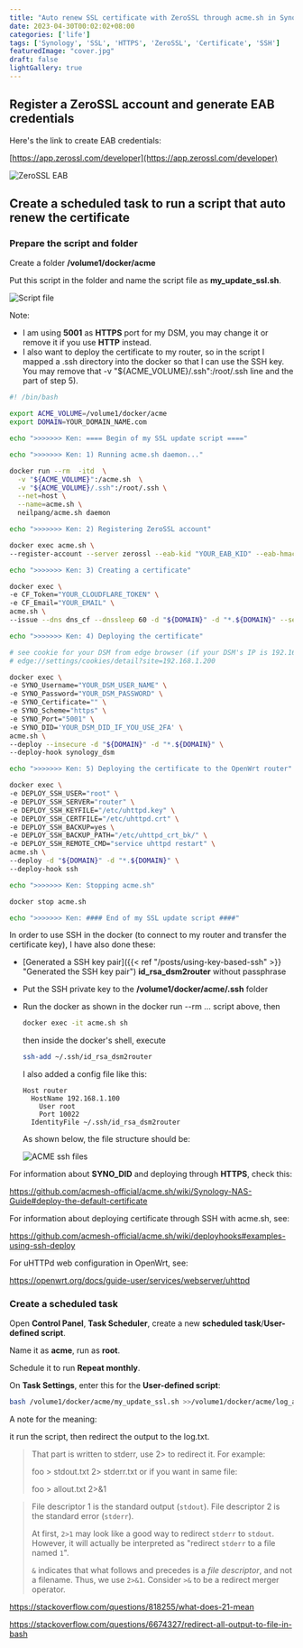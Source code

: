 ```yaml
---
title: "Auto renew SSL certificate with ZeroSSL through acme.sh in Synology"
date: 2023-04-30T00:02:02+08:00
categories: ['life']
tags: ['Synology', 'SSL', 'HTTPS', 'ZeroSSL', 'Certificate', 'SSH']
featuredImage: "cover.jpg"
draft: false
lightGallery: true
---
```


## Register a ZeroSSL account and generate EAB credentials

Here's the link to create EAB credentials:

[https://app.zerossl.com/developer](https://app.zerossl.com/developer)

![ZeroSSL EAB](ZeroSSL_EAB.webp)

## Create a scheduled task to run a script that auto renew the certificate

### Prepare the script and folder

Create a folder **/volume1/docker/acme**

Put this script in the folder and name the script file as **my_update_ssl.sh**.

![Script file](docker_files.png)

Note:

* I am using **5001** as **HTTPS** port for my DSM, you may change it or remove it if you use **HTTP** instead.
* I also want to deploy the certificate to my router, so in the script I mapped a .ssh directory into the docker so that I can use the SSH key. You may remove that -v "${ACME_VOLUME}/.ssh":/root/.ssh line and the part of step 5).

```sh
#! /bin/bash

export ACME_VOLUME=/volume1/docker/acme
export DOMAIN=YOUR_DOMAIN_NAME.com

echo ">>>>>>> Ken: ==== Begin of my SSL update script ===="

echo ">>>>>>> Ken: 1) Running acme.sh daemon..."

docker run --rm  -itd  \
  -v "${ACME_VOLUME}":/acme.sh  \
  -v "${ACME_VOLUME}/.ssh":/root/.ssh \
  --net=host \
  --name=acme.sh \
  neilpang/acme.sh daemon

echo ">>>>>>> Ken: 2) Registering ZeroSSL account"

docker exec acme.sh \
--register-account --server zerossl --eab-kid "YOUR_EAB_KID" --eab-hmac-key "YOUR_EAB_HMAC_KEY"

echo ">>>>>>> Ken: 3) Creating a certificate"

docker exec \
-e CF_Token="YOUR_CLOUDFLARE_TOKEN" \
-e CF_Email="YOUR_EMAIL" \
acme.sh \
--issue --dns dns_cf --dnssleep 60 -d "${DOMAIN}" -d "*.${DOMAIN}" --server zerossl

echo ">>>>>>> Ken: 4) Deploying the certificate"

# see cookie for your DSM from edge browser (if your DSM's IP is 192.168.1.200):
# edge://settings/cookies/detail?site=192.168.1.200

docker exec \
-e SYNO_Username="YOUR_DSM_USER_NAME" \
-e SYNO_Password="YOUR_DSM_PASSWORD" \
-e SYNO_Certificate="" \
-e SYNO_Scheme="https" \
-e SYNO_Port="5001" \
-e SYNO_DID='YOUR_DSM_DID_IF_YOU_USE_2FA' \
acme.sh \
--deploy --insecure -d "${DOMAIN}" -d "*.${DOMAIN}" \
--deploy-hook synology_dsm

echo ">>>>>>> Ken: 5) Deploying the certificate to the OpenWrt router"

docker exec \
-e DEPLOY_SSH_USER="root" \
-e DEPLOY_SSH_SERVER="router" \
-e DEPLOY_SSH_KEYFILE="/etc/uhttpd.key" \
-e DEPLOY_SSH_CERTFILE="/etc/uhttpd.crt" \
-e DEPLOY_SSH_BACKUP=yes \
-e DEPLOY_SSH_BACKUP_PATH="/etc/uhttpd_crt_bk/" \
-e DEPLOY_SSH_REMOTE_CMD="service uhttpd restart" \
acme.sh \
--deploy -d "${DOMAIN}" -d "*.${DOMAIN}" \
--deploy-hook ssh

echo ">>>>>>> Ken: Stopping acme.sh"

docker stop acme.sh

echo ">>>>>>> Ken: #### End of my SSL update script ####"
```

In order to use SSH in the docker (to connect to my router and transfer the certificate key), I have also done these:

* [Generated a SSH key pair]({{< ref "/posts/using-key-based-ssh" >}} "Generated the SSH key pair") **id_rsa_dsm2router** without passphrase

* Put the SSH private key to the **/volume1/docker/acme/.ssh** folder

* Run the docker as shown in the docker run --rm ... script above, then 

  ```sh
  docker exec -it acme.sh sh
  ```

  then inside the docker's shell, execute 

  ```sh
  ssh-add ~/.ssh/id_rsa_dsm2router
  ```

  I also added a config file like this: 

  ```
  Host router
  	HostName 192.168.1.100
      User root
      Port 10022
  	IdentityFile ~/.ssh/id_rsa_dsm2router
  ```

  As shown below, the file structure should be:

  ![ACME ssh files](acme_ssh.png)

For information about **SYNO_DID** and deploying through **HTTPS**, check this:

https://github.com/acmesh-official/acme.sh/wiki/Synology-NAS-Guide#deploy-the-default-certificate

For information about deploying certificate through SSH with acme.sh, see:

https://github.com/acmesh-official/acme.sh/wiki/deployhooks#examples-using-ssh-deploy

For uHTTPd web configuration in OpenWrt, see:

https://openwrt.org/docs/guide-user/services/webserver/uhttpd

### Create a scheduled task

Open **Control Panel**, **Task Scheduler**, create a new **scheduled task**/**User-defined script**.

Name it as **acme**, run as **root**.

Schedule it to run **Repeat monthly**.

On **Task Settings**, enter this for the **User-defined script**:

```bash
bash /volume1/docker/acme/my_update_ssl.sh >>/volume1/docker/acme/log_acme/log.txt 2>&1
```

A note for the meaning:

it run the script, then redirect the output to the log.txt.

> That part is written to stderr, use 2> to redirect it. For example:
>
> foo > stdout.txt 2> stderr.txt
> or if you want in same file:
>
> foo > allout.txt 2>&1

> File descriptor 1 is the standard output (`stdout`).
> File descriptor 2 is the standard error (`stderr`).
>
> At first, `2>1` may look like a good way to redirect `stderr` to `stdout`. However, it will actually be interpreted as "redirect `stderr` to a file named `1`".
>
> `&` indicates that what follows and precedes is a *file descriptor*, and not a filename. Thus, we use `2>&1`. Consider `>&` to be a redirect merger operator.

https://stackoverflow.com/questions/818255/what-does-21-mean

https://stackoverflow.com/questions/6674327/redirect-all-output-to-file-in-bash
